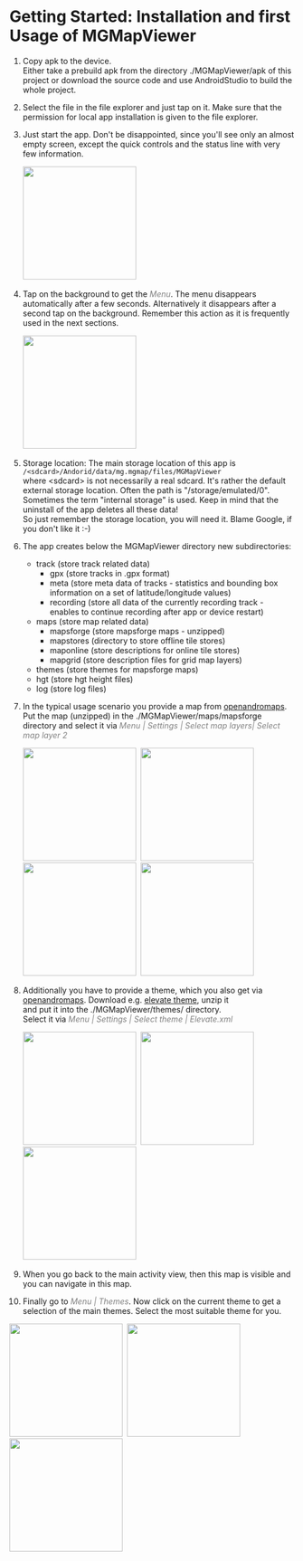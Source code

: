 # Getting Started: Installation and first Usage of MGMapViewer

1. Copy apk to the device.<br/>
Either take a prebuild apk from the directory ./MGMapViewer/apk of this project or download the source code 
and use AndroidStudio to build the whole project.
2. Select the file in the file explorer and just tap on it.
Make sure that the permission for local app installation is given to the file explorer.
3. Just start the app.
Don't be disappointed, since you'll see only an almost empty screen, 
except the quick controls and the status line with very few information.

   <img src="./background.png" width="200" />&nbsp;

4. Tap on the background to get the <span style="color:gray">*Menu*</span>. The menu disappears automatically after a few seconds.
Alternatively it disappears after a second tap on the background. Remember this action as it is frequently used in the next sections.

   <img src="./Menu.png" width="200" />&nbsp;

5. Storage location: The main storage location of this app is  
  `/<sdcard>/Andorid/data/mg.mgmap/files/MGMapViewer`  
  where \<sdcard> is not necessarily a real sdcard. It's rather the default external storage location. Often the path is "/storage/emulated/0".
  Sometimes the term "internal storage" is used. Keep in mind 
  that the uninstall of the app deletes all these data!  
  So just remember the storage location, you will need it. Blame Google, if you don't like it :-) 

6. The app creates below the MGMapViewer directory new subdirectories:
    - track (store track related data)
      - gpx (store tracks in .gpx format)
      - meta (store meta data of tracks - statistics and bounding box information on a set of latitude/longitude values)
      - recording (store all data of the currently recording track - enables to continue recording after app or device restart)
    - maps (store map related data)
      - mapsforge (store mapsforge maps - unzipped)
      - mapstores (directory to store offline tile stores)
      - maponline (store descriptions for online tile stores)
      - mapgrid (store description files for grid map layers)
    - themes (store themes for mapsforge maps)
    - hgt (store hgt height files)
    - log (store log files)
7. In the typical usage scenario you provide a map from [openandromaps](https://www.openandromaps.org/). 
   Put the map (unzipped) in the ./MGMapViewer/maps/mapsforge directory and select it via
   <span style="color:gray">*Menu | Settings | Select map layers| Select map layer 2*</span>

   <img src="./Menu_Settings.png" width="200" />&nbsp;
   <img src="./settings_select_map_layers.png" width="200" />&nbsp;
   <img src="./select_map_layers_2.png" width="200" />&nbsp;
   <img src="./selectMap2.png" width="200" />

8. Additionally you have to provide a theme, which you also get via [openandromaps](https://www.openandromaps.org/). 
   Download e.g. [elevate theme](https://www.openandromaps.org/wp-content/users/tobias/Elevate.zip), unzip it <br/> and 
   put it into the ./MGMapViewer/themes/ directory.  
   Select it via <span style="color:gray">*Menu | Settings | Select theme | Elevate.xml*</span>

   <img src="./Menu_Settings.png" width="200" />&nbsp;
   <img src="./settings_select_theme.png" width="200" />&nbsp;
   <img src="./settings_theme.png" width="200" />&nbsp;

9. When you go back to the main activity view, then this map is visible and you can navigate in this map.
10. Finally go to <span style="color:gray">*Menu | Themes*</span>. Now click on the current theme to get a 
   selection of the main themes. Select the most suitable theme for you. 
   
   <img src="./Menu_Themes.png" width="200" />&nbsp;
   <img src="./themes.png" width="200" />&nbsp;
   <img src="./themes2.png" width="200" />&nbsp;
 


  